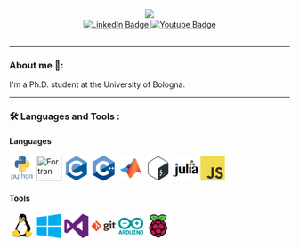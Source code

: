 <div id="header" align="center">
  <img src="https://media.giphy.com/media/SHjOSDkKZ18qOHA5B5/giphy.gif" width="200"/>


<div id="badges">
  <a href="https://Michele231.github.io/vitae/cv.pdf">
    <img src="https://img.shields.io/badge/CV-blue?style=for-the-badge&logo=read.cv&logoColor=white" alt="LinkedIn Badge"/>
  </a>
  <a href="https://www.unibo.it/sitoweb/michele.martinazzo2">
    <img src="https://img.shields.io/badge/UNIBO-red?style=for-the-badge" alt="Youtube Badge"/>
  </a>
</div>

<img src="https://komarev.com/ghpvc/?username=Michele231&color=blueviolet&style=for-the-badge" alt=""/>

</div>

***

### About me 👋:

I'm a Ph.D. student at the University of Bologna.  

***

### :hammer_and_wrench: Languages and Tools :

#### Languages
<div>
  <img src="https://github.com/devicons/devicon/blob/master/icons/python/python-original-wordmark.svg" title="python" **alt="python" width="45" height="45"/>
  <img src="https://upload.wikimedia.org/wikipedia/commons/b/b8/Fortran_logo.svg" title="Fortran" **alt="Fortran" width="45" height="45"/>
  <img src="https://github.com/devicons/devicon/blob/master/icons/c/c-original.svg" title="C" **alt="C" width="45" height="45"/>
  <img src="https://github.com/devicons/devicon/blob/master/icons/cplusplus/cplusplus-original.svg" title="C++" **alt="C++" width="45" height="45"/>
  <img src="https://github.com/devicons/devicon/blob/master/icons/matlab/matlab-original.svg" title="Matlab" **alt="matlab" width="45" height="45"/>
  <img src="https://github.com/devicons/devicon/blob/master/icons/bash/bash-original.svg" title="Bash" **alt="Bash" width="45" height="45"/>
  <img src="https://github.com/devicons/devicon/blob/master/icons/julia/julia-original-wordmark.svg" title="Julia" **alt="Julia" width="45" height="45"/>
  <img src="https://github.com/devicons/devicon/blob/master/icons/javascript/javascript-original.svg" title="JavaScript" alt="JavaScript" width="45" height="45"/>&nbsp;
</div>

#### Tools

<div>
  <img src="https://github.com/devicons/devicon/blob/master/icons/linux/linux-original.svg" title="Linux" **alt="Linux" width="45" height="45"/>
  <img src="https://github.com/devicons/devicon/blob/master/icons/windows8/windows8-original.svg" title="Windows" **alt="Windows" width="45" height="45"/>
  <img src="https://github.com/devicons/devicon/blob/master/icons/visualstudio/visualstudio-plain.svg" title="Visual Studio" **alt="Visual Studio" width="45" height="45"/>
  <img src="https://github.com/devicons/devicon/blob/master/icons/git/git-original-wordmark.svg" title="Git" **alt="Git" width="45" height="45"/>
  <img src="https://github.com/devicons/devicon/blob/master/icons/arduino/arduino-original-wordmark.svg" title="Arduino" **alt="Arduino" width="45" height="45"/>
  <img src="https://github.com/devicons/devicon/blob/master/icons/raspberrypi/raspberrypi-original.svg" title="Raspberry Pi" **alt="Raspberry Pi" width="45" height="45"/>
</div>


<!---[Here](https://Michele231.github.io/vitae/cv.pdf) my CV!--->

